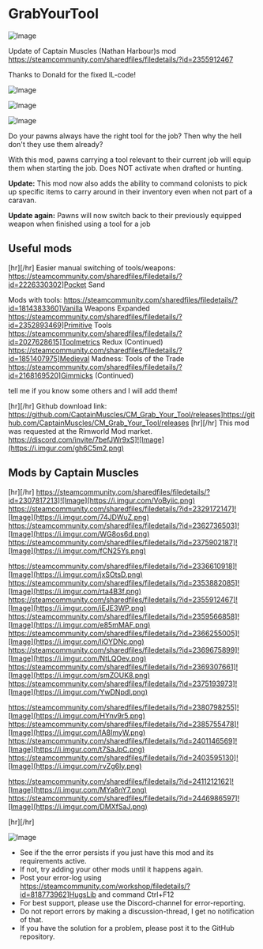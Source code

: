 # GrabYourTool

![Image](https://i.imgur.com/buuPQel.png)

Update of Captain Muscles (Nathan Harbour)s mod
https://steamcommunity.com/sharedfiles/filedetails/?id=2355912467

Thanks to Donald for the fixed IL-code!

![Image](https://i.imgur.com/pufA0kM.png)

	
![Image](https://i.imgur.com/Z4GOv8H.png)

![Image](https://i.imgur.com/Mi8ecQv.gif)


Do your pawns always have the right tool for the job? Then why the hell don't they use them already?

With this mod, pawns carrying a tool relevant to their current job will equip them when starting the job. Does NOT activate when drafted or hunting.

**Update:**
This mod now also adds the ability to command colonists to pick up specific items to carry around in their inventory even when not part of a caravan.

**Update again:**
Pawns will now switch back to their previously equipped weapon when finished using a tool for a job

## Useful mods

[hr][/hr]
Easier manual switching of tools/weapons:
https://steamcommunity.com/sharedfiles/filedetails/?id=2226330302]Pocket Sand

Mods with tools:
https://steamcommunity.com/sharedfiles/filedetails/?id=1814383360]Vanilla Weapons Expanded
https://steamcommunity.com/sharedfiles/filedetails/?id=2352893469]Primitive Tools
https://steamcommunity.com/sharedfiles/filedetails/?id=2027628615]Toolmetrics Redux (Continued)
https://steamcommunity.com/sharedfiles/filedetails/?id=1851407975]Medieval Madness: Tools of the Trade
https://steamcommunity.com/sharedfiles/filedetails/?id=2168169520]Gimmicks (Continued)

tell me if you know some others and I will add them!

[hr][/hr]
Github download link:
https://github.com/CaptainMuscles/CM_Grab_Your_Tool/releases]https://github.com/CaptainMuscles/CM_Grab_Your_Tool/releases
[hr][/hr]
This mod was requested at the Rimworld Mod market.
https://discord.com/invite/7befJWr9xS]![Image](https://i.imgur.com/gh6C5m2.png)

## Mods by Captain Muscles

[hr][/hr]
https://steamcommunity.com/sharedfiles/filedetails/?id=2307817213]![Image](https://i.imgur.com/VoByiic.png)
https://steamcommunity.com/sharedfiles/filedetails/?id=2329172147]![Image](https://i.imgur.com/74JDWuZ.png)
https://steamcommunity.com/sharedfiles/filedetails/?id=2362736503]![Image](https://i.imgur.com/WG8os6d.png)
https://steamcommunity.com/sharedfiles/filedetails/?id=2375902187]![Image](https://i.imgur.com/fCN25Ys.png)

https://steamcommunity.com/sharedfiles/filedetails/?id=2336610918]![Image](https://i.imgur.com/jxSOtsD.png)
https://steamcommunity.com/sharedfiles/filedetails/?id=2353882085]![Image](https://i.imgur.com/rta4B3f.png)
https://steamcommunity.com/sharedfiles/filedetails/?id=2355912467]![Image](https://i.imgur.com/iEJE3WP.png)
https://steamcommunity.com/sharedfiles/filedetails/?id=2359566858]![Image](https://i.imgur.com/e85mMAF.png)
https://steamcommunity.com/sharedfiles/filedetails/?id=2366255005]![Image](https://i.imgur.com/liOYDNc.png)
https://steamcommunity.com/sharedfiles/filedetails/?id=2369675899]![Image](https://i.imgur.com/NtLQOev.png)
https://steamcommunity.com/sharedfiles/filedetails/?id=2369307661]![Image](https://i.imgur.com/smZOUK8.png)
https://steamcommunity.com/sharedfiles/filedetails/?id=2375193973]![Image](https://i.imgur.com/YwDNpdl.png)

https://steamcommunity.com/sharedfiles/filedetails/?id=2380798255]![Image](https://i.imgur.com/HYnv9r5.png)
https://steamcommunity.com/sharedfiles/filedetails/?id=2385755478]![Image](https://i.imgur.com/lA8ImyW.png)
https://steamcommunity.com/sharedfiles/filedetails/?id=2401146569]![Image](https://i.imgur.com/t7SaJpC.png)
https://steamcommunity.com/sharedfiles/filedetails/?id=2403595130]![Image](https://i.imgur.com/rvZg6ly.png)

https://steamcommunity.com/sharedfiles/filedetails/?id=2411212162]![Image](https://i.imgur.com/MYa8nY7.png)
https://steamcommunity.com/sharedfiles/filedetails/?id=2446986597]![Image](https://i.imgur.com/DMXfSaJ.png)

[hr][/hr]
	
![Image](https://i.imgur.com/PwoNOj4.png)



-  See if the the error persists if you just have this mod and its requirements active.
-  If not, try adding your other mods until it happens again.
-  Post your error-log using https://steamcommunity.com/workshop/filedetails/?id=818773962]HugsLib and command Ctrl+F12
-  For best support, please use the Discord-channel for error-reporting.
-  Do not report errors by making a discussion-thread, I get no notification of that.
-  If you have the solution for a problem, please post it to the GitHub repository.


